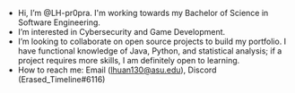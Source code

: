 - Hi, I’m @LH-pr0pra. I'm working towards my Bachelor of Science in Software Engineering.
- I’m interested in Cybersecurity and Game Development.
- I’m looking to collaborate on open source projects to build my portfolio. I have functional knowledge of Java, Python, and statistical analysis; if a project requires more skills, I am definitely open to learning.
- How to reach me: Email (lhuan130@asu.edu), Discord (Erased_Timeline#6116)

<!---
LH-pr0pra/LH-pr0pra is a ✨ special ✨ repository because its `README.md` (this file) appears on your GitHub profile.
You can click the Preview link to take a look at your changes.
--->
